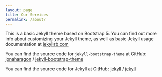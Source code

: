 ```yaml
---
layout: page
title: Our Services
permalink: /about/
---
```


This is a basic Jekyll theme based on Bootstrap 5. You can find out more info about customizing your Jekyll theme, as well as basic Jekyll usage documentation at [jekyllrb.com](https://jekyllrb.com/)

You can find the source code for `jekyll-bootstrap-theme` at GitHub:
[jonaharagon](https://github.com/jonaharagon) /
[jekyll-bootstrap-theme](https://github.com/jonaharagon/jekyll-bootstrap-theme)

You can find the source code for Jekyll at GitHub:
[jekyll](https://github.com/jekyll) /
[jekyll](https://github.com/jekyll/jekyll)
